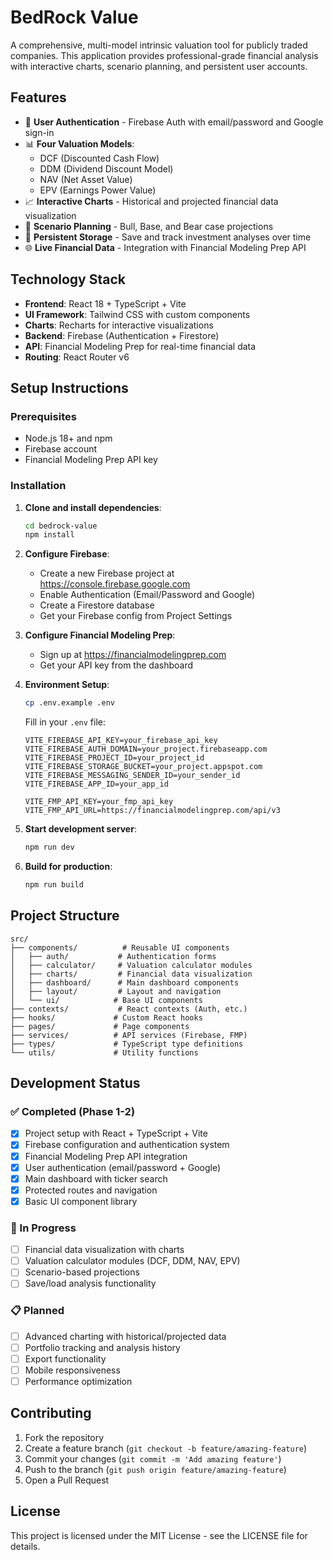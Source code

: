 # BedRock Value

A comprehensive, multi-model intrinsic valuation tool for publicly traded companies. This application provides professional-grade financial analysis with interactive charts, scenario planning, and persistent user accounts.

## Features

- 🔐 **User Authentication** - Firebase Auth with email/password and Google sign-in
- 📊 **Four Valuation Models**:
  - DCF (Discounted Cash Flow)
  - DDM (Dividend Discount Model) 
  - NAV (Net Asset Value)
  - EPV (Earnings Power Value)
- 📈 **Interactive Charts** - Historical and projected financial data visualization
- 🎯 **Scenario Planning** - Bull, Base, and Bear case projections
- 💾 **Persistent Storage** - Save and track investment analyses over time
- 🌐 **Live Financial Data** - Integration with Financial Modeling Prep API

## Technology Stack

- **Frontend**: React 18 + TypeScript + Vite
- **UI Framework**: Tailwind CSS with custom components
- **Charts**: Recharts for interactive visualizations
- **Backend**: Firebase (Authentication + Firestore)
- **API**: Financial Modeling Prep for real-time financial data
- **Routing**: React Router v6

## Setup Instructions

### Prerequisites

- Node.js 18+ and npm
- Firebase account
- Financial Modeling Prep API key

### Installation

1. **Clone and install dependencies**:
   ```bash
   cd bedrock-value
   npm install
   ```

2. **Configure Firebase**:
   - Create a new Firebase project at https://console.firebase.google.com
   - Enable Authentication (Email/Password and Google)
   - Create a Firestore database
   - Get your Firebase config from Project Settings

3. **Configure Financial Modeling Prep**:
   - Sign up at https://financialmodelingprep.com
   - Get your API key from the dashboard

4. **Environment Setup**:
   ```bash
   cp .env.example .env
   ```
   
   Fill in your `.env` file:
   ```env
   VITE_FIREBASE_API_KEY=your_firebase_api_key
   VITE_FIREBASE_AUTH_DOMAIN=your_project.firebaseapp.com
   VITE_FIREBASE_PROJECT_ID=your_project_id
   VITE_FIREBASE_STORAGE_BUCKET=your_project.appspot.com
   VITE_FIREBASE_MESSAGING_SENDER_ID=your_sender_id
   VITE_FIREBASE_APP_ID=your_app_id
   
   VITE_FMP_API_KEY=your_fmp_api_key
   VITE_FMP_API_URL=https://financialmodelingprep.com/api/v3
   ```

5. **Start development server**:
   ```bash
   npm run dev
   ```

6. **Build for production**:
   ```bash
   npm run build
   ```

## Project Structure

```
src/
├── components/          # Reusable UI components
│   ├── auth/           # Authentication forms
│   ├── calculator/     # Valuation calculator modules
│   ├── charts/         # Financial data visualization
│   ├── dashboard/      # Main dashboard components
│   ├── layout/         # Layout and navigation
│   └── ui/            # Base UI components
├── contexts/           # React contexts (Auth, etc.)
├── hooks/             # Custom React hooks
├── pages/             # Page components
├── services/          # API services (Firebase, FMP)
├── types/             # TypeScript type definitions
└── utils/             # Utility functions
```

## Development Status

### ✅ Completed (Phase 1-2)
- [x] Project setup with React + TypeScript + Vite
- [x] Firebase configuration and authentication system
- [x] Financial Modeling Prep API integration
- [x] User authentication (email/password + Google)
- [x] Main dashboard with ticker search
- [x] Protected routes and navigation
- [x] Basic UI component library

### 🚧 In Progress
- [ ] Financial data visualization with charts
- [ ] Valuation calculator modules (DCF, DDM, NAV, EPV)
- [ ] Scenario-based projections
- [ ] Save/load analysis functionality

### 📋 Planned
- [ ] Advanced charting with historical/projected data
- [ ] Portfolio tracking and analysis history
- [ ] Export functionality
- [ ] Mobile responsiveness
- [ ] Performance optimization

## Contributing

1. Fork the repository
2. Create a feature branch (`git checkout -b feature/amazing-feature`)
3. Commit your changes (`git commit -m 'Add amazing feature'`)
4. Push to the branch (`git push origin feature/amazing-feature`)
5. Open a Pull Request

## License

This project is licensed under the MIT License - see the LICENSE file for details.
